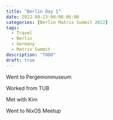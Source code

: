 ```yaml
---
title: "Berlin Day 1"
date: 2022-08-23:00:00-06:00
categories: [Berlin Matrix Summit 2022]
tags:
  - Travel
  - Berlin
  - Germany
  - Matrix Summit
description: "TODO"
draft: true
---
```


Went to Pergemonmuseum

Worked from TUB

Met with Kim

Went to NixOS Meetup
